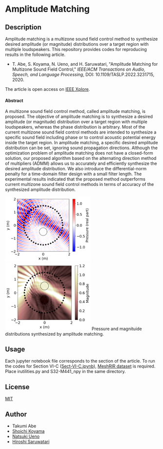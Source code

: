 # Amplitude Matching

## Description
Amplitude matching is a multizone sound field control method to synthesize desired amplitude (or magnitude) distributions over a target region with multiple loudspeakers. This repository provides codes for reproducing results in the following article. 

- T. Abe, S. Koyama, N. Ueno, and H. Saruwatari, "Amplitude Matching for Multizone Sound Field Control," *IEEE/ACM Transactions on Audio, Speech, and Language Processing*, DOI: 10.1109/TASLP.2022.3231715, 2020.

The article is open access on [IEEE Xplore](https://doi.org/10.1109/TASLP.2022.3231715).

#### Abstract
A multizone sound field control method, called amplitude matching, is proposed. The objective of amplitude matching is to synthesize a desired amplitude (or magnitude) distribution over a target region with multiple loudspeakers, whereas the phase distribution is arbitrary. Most of the current multizone sound field control methods are intended to synthesize a specific sound field including phase or to control acoustic potential energy inside the target region. In amplitude matching, a specific desired amplitude distribution can be set, ignoring sound propagation directions. Although the optimization problem of amplitude matching does not have a closed-form solution, our proposed algorithm based on the alternating direction method of multipliers (ADMM) allows us to accurately and efficiently synthesize the desired amplitude distribution. We also introduce the differential-norm penalty for a time-domain filter design with a small filter length. The experimental results indicated that the proposed method outperforms current multizone sound field control methods in terms of accuracy of the synthesized amplitude distribution. 

<img src="./pressure.png" width="280px">　<img src="./magnitude.png" width="280px">
Pressure and magnituide distributions synthesized by amplitude matching.

## Usage
Each jupyter notebook file corresponds to the section of the article. To run the codes for Section VI-C ([Sect-VI-C.ipynb](https://github.com/sh01k/AmplitudeMatching/blob/main/Sect-VI-C.ipynb)), [MeshRIR dataset](https://www.sh01.org/MeshRIR/) is required. Place irutilities.py and S32-M441_npy in the same directory.

## License
[MIT](https://github.com/sh01k/AmplitudeMatching/blob/main/LICENSE)

## Author
- Takumi Abe
- [Shoichi Koyama](https://www.sh01.org) 
- [Natsuki Ueno](https://natsuenono.github.io/)
- [Hiroshi Saruwatari](https://researchmap.jp/read0102891/)